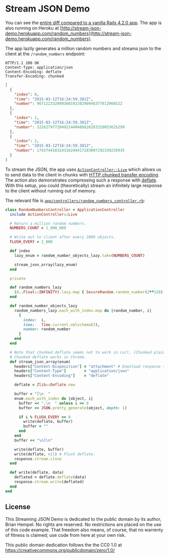 # Stream JSON Demo

You can see the [entire diff compared to a vanilla Rails 4.2.0 app](https://github.com/brianhempel/stream_json_demo/commit/6bd580ea9bf3b1d508bb1ce9e48834bf67e313df). The app is also running on Heroku at [http://stream-json-demo.herokuapp.com/random_numbers](http://stream-json-demo.herokuapp.com/random_numbers).

The app lazily generates a million random numbers and streams json to the client at the `/random_numbers` endpoint:

```http
HTTP/1.1 200 OK
Content-Type: application/json
Content-Encoding: deflate
Transfer-Encoding: chunked
```
```json
[
  {
    "index": 0,
    "time": "2015-03-12T16:24:59.381Z",
    "number": 96712233280936019238290948377812066522
  },
  {
    "index": 1,
    "time": "2015-03-12T16:24:59.381Z",
    "number": 322627977204921440486826283319053625299
  },
  {
    "index": 2,
    "time": "2015-03-12T16:24:59.381Z",
    "number": 174374410324316249417283007292339235935
  }
]
```

To stream the JSON, the app uses [`ActionController::Live`](http://tenderlovemaking.com/2012/07/30/is-it-live.html) which allows us to send data to the client in chunks with [HTTP chunked transfer encoding](http://en.wikipedia.org/wiki/Chunked_transfer_encoding). The action also demonstrates compressing such a response with [deflate](http://en.wikipedia.org/wiki/HTTP_compression). With this setup, you could (theoretically) stream an infinitely large response to the client without running out of memory.

The relevant file is [`app/controllers/random_numbers_controller.rb`](https://github.com/brianhempel/stream_json_demo/blob/master/app/controllers/random_numbers_controller.rb):

```ruby
class RandomNumbersController < ApplicationController
  include ActionController::Live

  # Return a million random numbers.
  NUMBERS_COUNT = 1_000_000

  # Write out to client after every 2000 objects.
  FLUSH_EVERY = 2_000

  def index
    lazy_enum = random_number_objects_lazy.take(NUMBERS_COUNT)

    stream_json_array(lazy_enum)
  end

  private

  def random_numbers_lazy
    (0..Float::INFINITY).lazy.map { SecureRandom.random_number(2**128) }
  end

  def random_number_objects_lazy
    random_numbers_lazy.each_with_index.map do |random_number, i|
      {
        index:  i,
        time:   Time.current.xmlschema(3),
        number: random_number
      }
    end
  end

  # Note that chunked deflate seems not to work in curl. (Chunked plain JSON is fine.)
  # Chunked deflate works in Chrome.
  def stream_json_array(enum)
    headers["Content-Disposition"] = "attachment" # Download response to file. It's big.
    headers["Content-Type"]        = "application/json"
    headers["Content-Encoding"]    = "deflate"

    deflate = Zlib::Deflate.new

    buffer = "[\n  "
    enum.each_with_index do |object, i|
      buffer << ",\n  " unless i == 0
      buffer << JSON.pretty_generate(object, depth: 1)

      if i % FLUSH_EVERY == 0
        write(deflate, buffer)
        buffer = ""
      end
    end
    buffer << "\n]\n"

    write(deflate, buffer)
    write(deflate, nil) # Flush deflate.
    response.stream.close
  end

  def write(deflate, data)
    deflated = deflate.deflate(data)
    response.stream.write(deflated)
  end
end
```

## License

This Streaming JSON Demo is dedicated to the public domain by its author, Brian Hempel. No rights are reserved. No restrictions are placed on the use of this code example. That freedom also means, of course, that no warrenty of fitness is claimed; use code from here at your own risk.

This public domain dedication follows the the CC0 1.0 at https://creativecommons.org/publicdomain/zero/1.0/